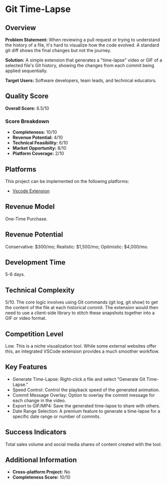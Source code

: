 # Git Time-Lapse

## Overview
**Problem Statement:** When reviewing a pull request or trying to understand the history of a file, it's hard to visualize how the code evolved. A standard git diff shows the final changes but not the journey.

**Solution:** A simple extension that generates a "time-lapse" video or GIF of a selected file's Git history, showing the changes from each commit being applied sequentially.

**Target Users:** Software developers, team leads, and technical educators.

## Quality Score
**Overall Score:** 6.5/10

### Score Breakdown
- **Completeness:** 10/10
- **Revenue Potential:** 4/10
- **Technical Feasibility:** 6/10
- **Market Opportunity:** 8/10
- **Platform Coverage:** 2/10

## Platforms
This project can be implemented on the following platforms:
- [Vscode Extension](./platforms/vscode-extension/)

## Revenue Model
One-Time Purchase.

## Revenue Potential
Conservative: $300/mo; Realistic: $1,500/mo; Optimistic: $4,000/mo.

## Development Time
5-6 days.

## Technical Complexity
5/10. The core logic involves using Git commands (git log, git show) to get the content of the file at each historical commit. The extension would then need to use a client-side library to stitch these snapshots together into a GIF or video format.

## Competition Level
Low. This is a niche visualization tool. While some external websites offer this, an integrated VSCode extension provides a much smoother workflow.

## Key Features
- Generate Time-Lapse: Right-click a file and select "Generate Git Time-Lapse."
- Speed Control: Control the playback speed of the generated animation.
- Commit Message Overlay: Option to overlay the commit message for each change in the video.
- Export to GIF/MP4: Save the generated time-lapse to share with others.
- Date Range Selection: A premium feature to generate a time-lapse for a specific date range or number of commits.

## Success Indicators
Total sales volume and social media shares of content created with the tool.

## Additional Information
- **Cross-platform Project:** No
- **Completeness Score:** 10/10
